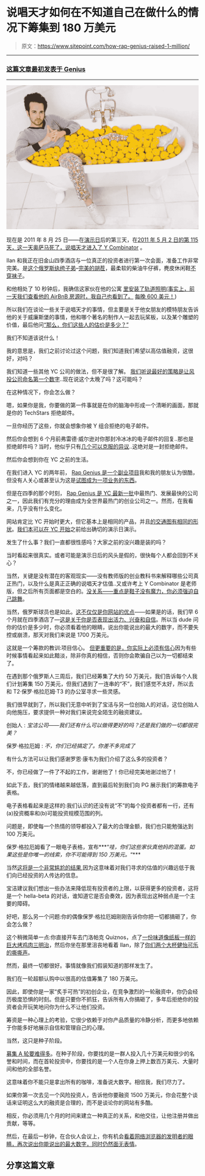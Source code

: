 # 说唱天才如何在不知道自己在做什么的情况下筹集到 180 万美元

> 原文：<https://www.sitepoint.com/how-rap-genius-raised-1-million/>

* * *

### [这篇文章最初发表于 Genius](http://genius.com/Tom-lehman-how-rap-genius-raised-s18m-in-seed-funding-without-knowing-what-we-were-doing-annotated)

* * *

![tom lehman genius](img/04118b2e55e0c1271fda12b4d9a4457d.png)

现在是 2011 年 8 月 25 日——在[演示日](http://genius.com/1900687)后的第三天，在[2011 年 5 月 2 日的第 115 天，这一天奥萨马死了，说唱天才进入了 Y Combinator](http://genius.com/1900694) 。

Ilan 和我正在旧金山四季酒店与一位真正的投资者进行第一次会面，准备工作非常完美。是[这个俄罗斯纨绔子弟](http://genius.com/1900764)–[完美的胡茬](http://genius.com/1922751)，最柔软的柴油牛仔裤，麂皮休闲鞋[不穿袜子](http://genius.com/1900739)。

和他相处了 10 秒钟后，我确信这家伙在他的公寓 [里安装了轨道照明(事实上，前一天我们查看他的 AirBnB 房源时，我自己也看到了。](http://genius.com/1924762) [每晚 600 美元！](http://genius.com/1900736))

所以我们在谈论一些关于说唱天才的事情，但主要是关于他女朋友的模特朋友告诉他的关于威廉斯堡的事情，他和哪个著名的制作人一起去玩桨板，以及某个雕塑的价值，最后他问[“那么，你们这些人的估价是多少？”](http://genius.com/1900786)

我们不知道该说什么！

我的意思是，我们之前讨论过这个问题，我们知道我们希望以高估值融资，这很好，对吗？

我们知道一些其他 YC 公司的做法，但不是很了解。 [我们听说最好的策略是让风投公司命名第一个数字](http://genius.com/1900796)..现在说这个太晚了吗？这可能吗？

在这种情况下，你会怎么做？

嗯，如果你是我，你要做的第一件事就是在你的脑海中形成一个清晰的画面，那就是你的 TechStars 拒绝邮件。

一旦你经历了这些，你就会想象你被 Y 组合拒绝的电子邮件。

然后你会想到 6 个月前弗雷德·威尔逊对你那封冷冰冰的电子邮件的回复..那也是拒绝邮件吗？当时，他似乎只有[几个可以克服的异议](http://genius.com/1900813)..这绝对是一封拒绝邮件。

然后你会想到你在 YC 之前的生活。

在我们进入 YC 的两年前， [Rap Genius 是一个副业项目](http://genius.com/1900824)我和我的朋友认为很酷，但没有人关心或甚至认为这是[试图成为一项业务的东西](http://genius.com/1900882)。

但是在四季的那个时刻， [Rap Genius 是 YC 最新一批](http://genius.com/1900890)中最热门、发展最快的公司之一，因此我们有充分的理由成为全世界最热门的创业公司之一。然而，在我看来，几乎没有什么变化。

网站肯定比 YC 开始时更大，但它基本上是相同的产品，并且[的交通图有相同的形状](http://genius.com/1900928)。[我们本可以在 YC 开始](http://genius.com/1900933)之前给出确切的演示日演示。

发生了什么事？我们一直都很性感吗？大家之前的没兴趣是装的吗？

当时看起来很真实。或者可能是演示日后的风头是假的，很快每个人都会回到不关心？

当然，关键是没有潜在的客观现实——没有教师版的创业教科书来解释哪些公司真正热门，以及什么是真正正确的说唱天才估值..又或许考上 Y Combinator 是老师版，但之后所有页面都是空白的。[没关系——重点是鞋子没有魔力，你必须强迫自己跳舞](http://genius.com/1915419)。

当然，俄罗斯球员也是如此。[这不仅仅是你网站的优点](http://genius.com/1902966)——如果是的话，我们早 6 个月就在四季酒店了—[这是关于你是否表现出活力、兴奋和自信](http://genius.com/1900965)。所以当 dude 问你的估价是多少时，你必须看着他的眼睛，说出你能说出的最大的数字，而不要失控或崩溃，那天对我们来说是 1700 万美元。

这就是一个筹款的教训:项目信心。 [但更重要的是，你实际上必须有信心](http://genius.com/3185465)因为有些时候事情看起来如此黯淡，除非你真的相信，否则你会欺骗自己以为一切都结束了。

在遇到那个俄罗斯人三周后，我们已经筹集了大约 50 万美元，我们告诉每个人我们计划筹集 150 万美元，但我们遇到了一连串的“不”，我们感觉不太好，所以去和 T2·保罗·格拉厄姆·T3 的办公室寻求一些灵感。

我们很早就到了，所以我们无意中听到了宝洁与另一位创始人的对话，这位创始人向他施压，要求提供一种对我们来说完全陌生的融资建议。

创始人 : *宝洁公司——我们还有什么可以做得更好的吗？还是我们做的一切都很完美？*

保罗·格拉厄姆 : *不，你们已经搞定了。你差不多完成了*

有什么方法可以让我们感谢罗恩·康韦为我们介绍了这么多的投资者？

不，你已经做了一件了不起的工作，谢谢他了！你已经完美地谢过他了！

如此下去，我们的情绪越来越低落，直到最后轮到我们向 PG 展示我们的筹款电子表格。

电子表格看起来是这样的:我们认识的还没有说“不”的每个投资者都有一行，还有(a)投资概率和(b)可能投资规模范围的列。

问题是，即使每一个热情的领导都投入了最大的合理金额，我们也只能勉强达到 100 万美元。

保罗·格拉厄姆看了一眼电子表格，宣布***“*哇，你们这些家伙真他妈的混蛋。如果这些是你唯一的线索，你不可能得到 150 万美元。*“***

当然[这将是一个非常尴尬的结果](http://genius.com/1901046),因为这意味着对我们寻求的估值的兴趣远低于我们向已经投资的人传达的信息。

宝洁建议我们想出一些办法来降低现有投资者的上限，以获得更多的投资者，这将是一个 hella-beta 的对话，谁知道它是否会奏效，因为表现出这种弱点是一个主要的障碍。

好吧，那么另一个问题:你的偶像保罗·格拉厄姆刚刚告诉你你把一切都搞砸了，你会怎么做？

这个稍微简单一点:你直接开车去门洛帕克 Quiznos，点了[一份味道像纸板一样的巨大烤鸡肉三明治](http://genius.com/1901070)，然后你坐在那里沮丧地看着 Ilan，除了[你们两个大杯健怡可乐的嘶嘶声](http://genius.com/1901073)。

然而，最终一切都很好。事情就像我们假装知道的那样发生了。

我们在一轮超额认购中以很高的估值筹集了 180 万美元。

因此，即使你是一家“炙手可热”的初创企业，在竞争激烈的一轮融资中，你仍会经历极度恐惧的时刻。但是只要你不抓狂，告诉所有人你搞砸了，多年后拒绝你的投资者会开玩笑地问你为什么不让他们投资。

筹资是一种心理上的考验，它很少依赖于对你产品质量的冷静分析，而更多地依赖于你能多好地展示自信和管理自己的心理。

当然，这只是种子阶段。

[募集 A 轮要难得多](http://genius.com/1901138)。在种子阶段，你要找的是一群人投入几十万美元和很少的名誉和时间，而在首轮投资中，你要找的是一个人在你身上押上数百万美元、大量时间和他的全部名誉。

这意味着你不能只是拿出所有的咖啡，准备说大数字。相信我，我们尽力了。

如果你第一次去见一个风险投资人，告诉他你要融资 1500 万美元，你会花整个谈话来证明这么大的融资是合理的，而不是谈论你的网站有多酷。

相反，你必须用几个月的时间来建立一种真正的关系，和他交往，让他注册并做出贡献，等等。

然后，在最后一秒钟，在合伙人会议上，你有机会[看着网络浏览器的发明者的眼睛，再次说出你能说出的最大数字，同时仍然面无表情](http://genius.com/1901192)。

## 分享这篇文章